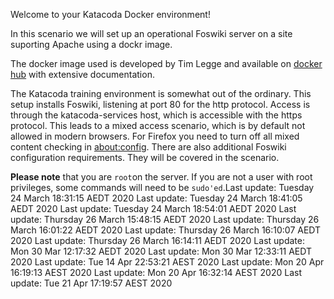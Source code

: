 Welcome to your Katacoda Docker environment!

In this scenario we will set up an operational Foswiki server on a site suporting Apache using a dockr image.

The docker image used is developed by Tim Legge and available on
[docker hub](https://hub.docker.com/r/timlegge/docker-foswiki)
with extensive documentation.

The Katacoda training environment is somewhat out of the ordinary. This setup installs Foswiki, listening at port 80 for the http protocol.
Access is through the katacoda-services host, which is accessible with the https protocol.
This leads to a mixed access scenario, which is by default not allowed in modern browsers.
For Firefox  you need to turn off all mixed content checking in
[about:config](https://docs.sdl.com/LiveContent/content/en-US/SDL%20Web-v5/GUID-A96F0612-53DE-4E35-AE09-48D57146D6E4).
There are also additional Foswiki configuration requirements. They will be covered in the scenario.

**Please note** that you are `root`on the server.
If you are not a user with root privileges, some commands will need to be `sudo'ed`.Last update: Tuesday 24 March  18:31:15 AEDT 2020
Last update: Tuesday 24 March  18:41:05 AEDT 2020
Last update: Tuesday 24 March  18:54:01 AEDT 2020
Last update: Thursday 26 March  15:48:15 AEDT 2020
Last update: Thursday 26 March  16:01:22 AEDT 2020
Last update: Thursday 26 March  16:10:07 AEDT 2020
Last update: Thursday 26 March  16:14:11 AEDT 2020
Last update: Mon 30 Mar 12:17:32 AEDT 2020
Last update: Mon 30 Mar 12:33:11 AEDT 2020
Last update: Tue 14 Apr 22:53:21 AEST 2020
Last update: Mon 20 Apr 16:19:13 AEST 2020
Last update: Mon 20 Apr 16:32:14 AEST 2020
Last update: Tue 21 Apr 17:19:57 AEST 2020
